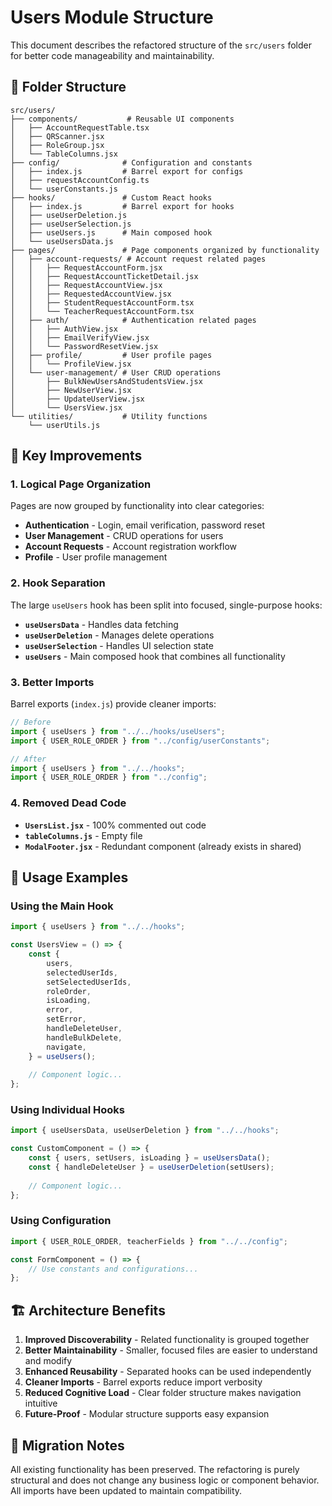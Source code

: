 # Users Module Structure

This document describes the refactored structure of the `src/users` folder for better code manageability and maintainability.

## 📁 Folder Structure

```
src/users/
├── components/           # Reusable UI components
│   ├── AccountRequestTable.tsx
│   ├── QRScanner.jsx
│   ├── RoleGroup.jsx
│   └── TableColumns.jsx
├── config/              # Configuration and constants  
│   ├── index.js         # Barrel export for configs
│   ├── requestAccountConfig.ts
│   └── userConstants.js
├── hooks/               # Custom React hooks
│   ├── index.js         # Barrel export for hooks
│   ├── useUserDeletion.js
│   ├── useUserSelection.js
│   ├── useUsers.js      # Main composed hook
│   └── useUsersData.js
├── pages/               # Page components organized by functionality
│   ├── account-requests/ # Account request related pages
│   │   ├── RequestAccountForm.jsx
│   │   ├── RequestAccountTicketDetail.jsx
│   │   ├── RequestAccountView.jsx
│   │   ├── RequestedAccountView.jsx
│   │   ├── StudentRequestAccountForm.tsx
│   │   └── TeacherRequestAccountForm.tsx
│   ├── auth/            # Authentication related pages
│   │   ├── AuthView.jsx
│   │   ├── EmailVerifyView.jsx
│   │   └── PasswordResetView.jsx
│   ├── profile/         # User profile pages
│   │   └── ProfileView.jsx
│   └── user-management/ # User CRUD operations
│       ├── BulkNewUsersAndStudentsView.jsx
│       ├── NewUserView.jsx
│       ├── UpdateUserView.jsx
│       └── UsersView.jsx
└── utilities/           # Utility functions
    └── userUtils.js
```

## 🎯 Key Improvements

### 1. **Logical Page Organization**
Pages are now grouped by functionality into clear categories:
- **Authentication** - Login, email verification, password reset
- **User Management** - CRUD operations for users
- **Account Requests** - Account registration workflow
- **Profile** - User profile management

### 2. **Hook Separation**
The large `useUsers` hook has been split into focused, single-purpose hooks:

- **`useUsersData`** - Handles data fetching
- **`useUserDeletion`** - Manages delete operations
- **`useUserSelection`** - Handles UI selection state
- **`useUsers`** - Main composed hook that combines all functionality

### 3. **Better Imports**
Barrel exports (`index.js`) provide cleaner imports:

```javascript
// Before
import { useUsers } from "../../hooks/useUsers";
import { USER_ROLE_ORDER } from "../config/userConstants";

// After  
import { useUsers } from "../../hooks";
import { USER_ROLE_ORDER } from "../config";
```

### 4. **Removed Dead Code**
- **`UsersList.jsx`** - 100% commented out code
- **`tableColumns.js`** - Empty file
- **`ModalFooter.jsx`** - Redundant component (already exists in shared)

## 🔧 Usage Examples

### Using the Main Hook
```javascript
import { useUsers } from "../../hooks";

const UsersView = () => {
    const {
        users,
        selectedUserIds,
        setSelectedUserIds,
        roleOrder,
        isLoading,
        error,
        setError,
        handleDeleteUser,
        handleBulkDelete,
        navigate,
    } = useUsers();
    
    // Component logic...
};
```

### Using Individual Hooks
```javascript
import { useUsersData, useUserDeletion } from "../../hooks";

const CustomComponent = () => {
    const { users, setUsers, isLoading } = useUsersData();
    const { handleDeleteUser } = useUserDeletion(setUsers);
    
    // Component logic...
};
```

### Using Configuration
```javascript
import { USER_ROLE_ORDER, teacherFields } from "../../config";

const FormComponent = () => {
    // Use constants and configurations...
};
```

## 🏗️ Architecture Benefits

1. **Improved Discoverability** - Related functionality is grouped together
2. **Better Maintainability** - Smaller, focused files are easier to understand and modify
3. **Enhanced Reusability** - Separated hooks can be used independently
4. **Cleaner Imports** - Barrel exports reduce import verbosity
5. **Reduced Cognitive Load** - Clear folder structure makes navigation intuitive
6. **Future-Proof** - Modular structure supports easy expansion

## 🔄 Migration Notes

All existing functionality has been preserved. The refactoring is purely structural and does not change any business logic or component behavior. All imports have been updated to maintain compatibility.